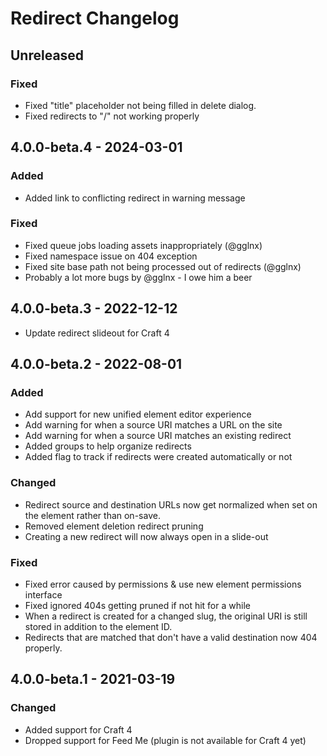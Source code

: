 # Redirect Changelog

## Unreleased

### Fixed

- Fixed "title" placeholder not being filled in delete dialog.
- Fixed redirects to "/" not working properly


## 4.0.0-beta.4 - 2024-03-01

### Added

- Added link to conflicting redirect in warning message

### Fixed

- Fixed queue jobs loading assets inappropriately (@gglnx)
- Fixed namespace issue on 404 exception
- Fixed site base path not being processed out of redirects (@gglnx)
- Probably a lot more bugs by @gglnx - I owe him a beer

## 4.0.0-beta.3 - 2022-12-12

- Update redirect slideout for Craft 4

## 4.0.0-beta.2 - 2022-08-01

### Added

- Add support for new unified element editor experience
- Add warning for when a source URI matches a URL on the site
- Add warning for when a source URI matches an existing redirect
- Added groups to help organize redirects
- Added flag to track if redirects were created automatically or not

### Changed

- Redirect source and destination URLs now get normalized when set on the element rather than on-save.
- Removed element deletion redirect pruning
- Creating a new redirect will now always open in a slide-out

### Fixed

- Fixed error caused by permissions & use new element permissions interface
- Fixed ignored 404s getting pruned if not hit for a while
- When a redirect is created for a changed slug, the original URI is still stored in addition to the element ID.
- Redirects that are matched that don't have a valid destination now 404 properly.

## 4.0.0-beta.1 - 2021-03-19

### Changed

- Added support for Craft 4
- Dropped support for Feed Me (plugin is not available for Craft 4 yet)
